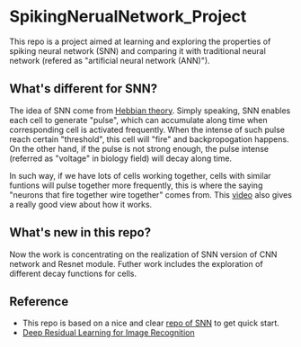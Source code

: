 # SpikingNerualNetwork_Project
This repo is a project aimed at learning and exploring the properties of spiking neural network (SNN) and comparing it with traditional neural network (refered as "artificial neural network (ANN)").

## What's different for SNN?
  The idea of SNN come from [Hebbian theory](https://en.wikipedia.org/wiki/Hebbian_theory). Simply speaking, SNN enables each cell to generate "pulse", which can accumulate along time when corresponding cell is activated frequently. When the intense of such pulse reach certain "threshold", this cell will "fire" and backpropogation happens. On the other hand, if the pulse is not strong enough, the pulse intense (referred as "voltage" in biology field) will decay along time.
  
  In such way, if we have lots of cells working together, cells with similar funtions will pulse together more frequently, this is where the saying "neurons that fire together wire together" comes from. This [video](https://www.youtube.com/watch?v=3JQ3hYko51Y) also gives a really good view about how it works.
  
## What's new in this repo?
  Now the work is concentrating on the realization of SNN version of CNN network and Resnet module. Futher work includes the exploration of different decay functions for cells.

## Reference
* This repo is based on a nice and clear [repo of SNN](https://github.com/guillaume-chevalier/Spiking-Neural-Network-SNN-with-PyTorch-where-Backpropagation-engenders-STDP) to get quick start.
* [Deep Residual Learning for Image Recognition](https://arxiv.org/pdf/1512.03385.pdf)
